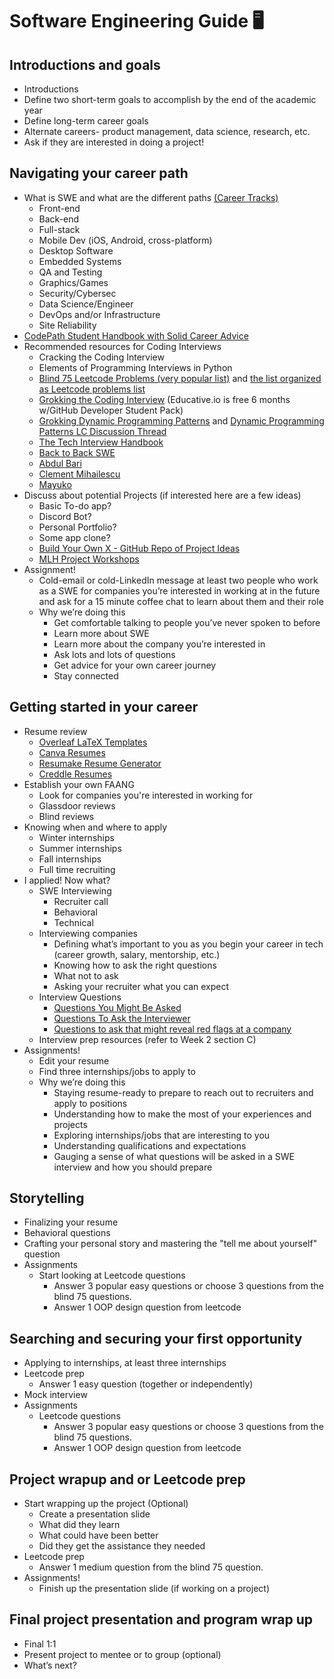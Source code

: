 # Software Engineering Guide 🖥

## Introductions and goals
- Introductions 
- Define two short-term goals to accomplish by the end of the academic year
- Define long-term career goals
- Alternate careers- product management, data science, research, etc.
- Ask if they are  interested in doing a project!

## Navigating your career path
- What is SWE and what are the different paths [(Career Tracks)](https://books.codepath.org/student-handbook/software-engineering/software-career-tracks)
  - Front-end 
  - Back-end 
  - Full-stack 
  - Mobile Dev (iOS, Android, cross-platform)
  - Desktop Software
  - Embedded Systems
  - QA and Testing
  - Graphics/Games
  - Security/Cybersec
  - Data Science/Engineer
  - DevOps and/or Infrastructure
  - Site Reliability
- [CodePath Student Handbook with Solid Career Advice](https://books.codepath.org/student-handbook/)
- Recommended resources for Coding Interviews
  - Cracking the Coding Interview
  - Elements of Programming Interviews in Python
  - [Blind 75 Leetcode Problems (very popular list)](https://www.teamblind.com/post/New-Year-Gift---Curated-List-of-Top-75-LeetCode-Questions-to-Save-Your-Time-OaM1orEU) and [the list organized as Leetcode problems list](https://leetcode.com/list/xoqag3yj/)
  - [Grokking the Coding Interview](https://www.educative.io/courses/grokking-the-coding-interview) (Educative.io is free 6 months w/GitHub Developer Student Pack)
  - [Grokking Dynamic Programming Patterns](https://www.educative.io/courses/grokking-dynamic-programming-patterns-for-coding-interviews) and [Dynamic Programming Patterns LC Discussion Thread](https://leetcode.com/discuss/general-discussion/458695/dynamic-programming-patterns)
  - [The Tech Interview Handbook](https://yangshun.github.io/tech-interview-handbook/algorithms/algorithms-introduction/)
  - [Back to Back SWE ](https://www.youtube.com/channel/UCmJz2DV1a3yfgrR7GqRtUUA)
  - [Abdul Bari](https://www.youtube.com/channel/UCZCFT11CWBi3MHNlGf019nw)
  - [Clement Mihailescu ](https://www.youtube.com/channel/UCaO6VoaYJv4kS-TQO_M-N_g)
  - [Mayuko](https://www.youtube.com/user/hellomayuko)
- Discuss about potential Projects (if interested here are a few ideas)
  - Basic To-do app?
  - Discord Bot?
  - Personal Portfolio?
  - Some app clone?
  - [Build Your Own X - GitHub Repo of Project Ideas](https://github.com/danistefanovic/build-your-own-x)
  - [MLH Project Workshops](https://mlh.io/seasons/localhost/events)
- Assignment! 
  - Cold-email or cold-LinkedIn message at least two people who work as a SWE for companies you’re interested in working at in the future and ask for a 15 minute coffee chat to learn about them and their role
  - Why we’re doing this
    - Get comfortable talking to people you’ve never spoken to before
    - Learn more about SWE 
    - Learn more about the company you’re interested in
    - Ask lots and lots of questions 
    - Get advice for your own career journey
    - Stay connected 


## Getting started in your career
- Resume review
  - [Overleaf LaTeX Templates](https://www.overleaf.com/latex/templates/tagged/cv)
  - [Canva Resumes](https://www.canva.com/resumes/templates/)
  - [Resumake Resume Generator](https://resumake.io/generator/templates)
  - [Creddle Resumes](http://creddle.io/)
- Establish your own FAANG
  - Look for companies you're interested in working for
  - Glassdoor reviews 
  - Blind reviews
- Knowing when and where to apply
  - Winter internships
  - Summer internships
  - Fall internships
  - Full time recruiting 
- I applied! Now what?
  - SWE Interviewing
    - Recruiter call
    - Behavioral
    - Technical 
  - Interviewing companies 
    - Defining what’s important to you as you begin your career in tech (career growth, salary, mentorship, etc.)
    - Knowing how to ask the right questions
    - What not to ask 
    - Asking your recruiter what you can expect
  - Interview Questions
    - [Questions You Might Be Asked](https://yangshun.github.io/tech-interview-handbook/behavioral-questions/)
    - [Questions To Ask the Interviewer](https://yangshun.github.io/tech-interview-handbook/questions-to-ask/)
    - [Questions to ask that might reveal red flags at a company](https://www.reddit.com/r/cscareerquestions/comments/isj05t/what_are_some_smart_questions_to_ask_about_the/)
  - Interview prep resources (refer to Week 2 section C)
- Assignments!
  - Edit your resume
  - Find three internships/jobs to apply to
  - Why we’re doing this
    - Staying resume-ready to prepare to reach out to recruiters and apply to positions
    - Understanding how to make the most of your experiences and projects 
    - Exploring internships/jobs that are interesting to you 
    - Understanding qualifications and expectations
    - Gauging a sense of what questions will be asked in a SWE interview and how you should prepare


## Storytelling
- Finalizing your resume 
- Behavioral questions
- Crafting your personal story and mastering the "tell me about yourself" question
- Assignments
  - Start looking at Leetcode questions
    - Answer 3 popular easy questions or choose 3 questions from the blind 75 questions. 
    - Answer 1 OOP design question from leetcode


## Searching and securing your first opportunity
- Applying to internships, at least three internships
- Leetcode prep
  - Answer 1 easy question (together or independently)
- Mock interview
- Assignments
  - Leetcode questions
    - Answer 3 popular easy questions or choose 3 questions from the blind 75 questions. 
    - Answer 1 OOP design question from leetcode


## Project wrapup and or Leetcode prep
- Start wrapping up the project (Optional)
  - Create a presentation slide
  - What did they learn
  - What could have been better
  - Did they get the assistance they needed
- Leetcode prep
  - Answer 1 medium question from the blind 75 question. 
- Assignments!
  - Finish up the presentation slide (if working on a project)

## Final project presentation and program wrap up
- Final 1:1
- Present project to mentee or to group (optional)
- What’s next?
